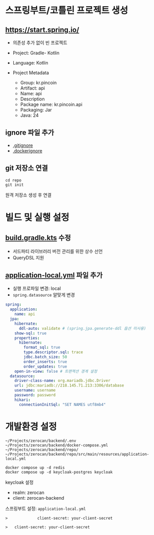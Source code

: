 # 스프링부트/코틀린 프로젝트 생성

## https://start.spring.io/

- 의존성 추가 없이 빈 프로젝트

- Project: Gradle- Kotlin
- Language: Kotlin
- Project Metadata
    - Group: kr.pincoin
    - Artifact: api
    - Name: api
    - Description
    - Package name: kr.pincoin.api
    - Packaging: Jar
    - Java: 24

## ignore 파일 추가

- [.gitignore](/.gitignore)
- [.dockerignore](/.dockerignore)

## git 저장소 연결

```
cd repo
git init
```

원격 저장소 생성 후 연결

# 빌드 및 실행 설정

## [build.gradle.kts](/build.gradle.kts) 수정

- 서드파티 라이브러리 버전 관리를 위한 상수 선언
- QueryDSL 지원

## [application-local.yml](/src/main/resources/application-local.yml) 파일 추가

- 실행 프로파일 변경: local
- `spring.datasource` 알맞게 변경

```yaml
spring:
  application:
    name: api
  jpa:
    hibernate:
      ddl-auto: validate # (spring.jpa.generate-ddl 옵션 미사용)
    show-sql: true
    properties:
      hibernate:
        format_sql: true
        type.descriptor.sql: trace
        jdbc.batch_size: 50
        order_inserts: true
        order_updates: true
    open-in-view: false # 트랜잭션 경계 설정
  datasource:
    driver-class-name: org.mariadb.jdbc.Driver
    url: jdbc:mariadb://218.145.71.213:3306/database
    username: username
    password: password
    hikari:
      connectionInitSql: "SET NAMES utf8mb4"
```

# 개발환경 설정

```
~/Projects/zerocan/backend/.env
~/Projects/zerocan/backend/docker-compose.yml
~/Projects/zerocan/backend/repo/
~/Projects/zerocan/backend/repo/src/main/resources/application-local.yml
```

```
docker compose up -d redis 
docker compose up -d keycloak-postgres keycloak 
```

keycloak 설정

- realm: zerocan
- client: zerocan-backend

스프링부트 설정: `application-local.yml`

```
>             client-secret: your-client-secret

>   client-secret: your-client-secret
```